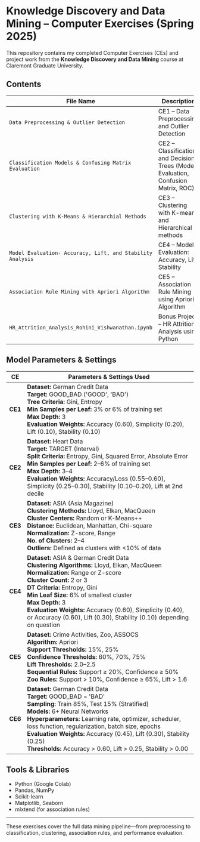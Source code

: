 # Knowledge Discovery and Data Mining – Computer Exercises (Spring 2025)

This repository contains my completed Computer Exercises (CEs) and project work from the **Knowledge Discovery and Data Mining** course at Claremont Graduate University.

## Contents

| File Name | Description |
|-----------|-------------|
| `Data Preprocessing & Outlier Detection` | CE1 – Data Preprocessing and Outlier Detection |
| `Classification Models & Confusing Matrix Evaluation` | CE2 – Classification and Decision Trees (Model Evaluation, Confusion Matrix, ROC) |
| `Clustering with K-Means & Hierarchial Methods` | CE3 – Clustering with K-means and Hierarchical methods |
| `Model Evaluation- Accuracy, Lift, and Stability Analysis` | CE4 – Model Evaluation: Accuracy, Lift, Stability |
| `Association Rule Mining with Apriori Algorithm` | CE5 – Association Rule Mining using Apriori Algorithm |
| `HR_Attrition_Analysis_Rohini_Vishwanathan.ipynb` | Bonus Project – HR Attrition Analysis using Python |

##  Model Parameters & Settings

| CE | Parameters & Settings Used |
|----|----------------------------|
| **CE1** | **Dataset:** German Credit Data<br>**Target:** GOOD_BAD ('GOOD', 'BAD')<br>**Tree Criteria:** Gini, Entropy<br>**Min Samples per Leaf:** 3% or 6% of training set<br>**Max Depth:** 3<br>**Evaluation Weights:** Accuracy (0.60), Simplicity (0.20), Lift (0.10), Stability (0.10) |
| **CE2** | **Dataset:** Heart Data<br>**Target:** TARGET (Interval)<br>**Split Criteria:** Entropy, Gini, Squared Error, Absolute Error<br>**Min Samples per Leaf:** 2–6% of training set<br>**Max Depth:** 3–4<br>**Evaluation Weights:** Accuracy/Loss (0.55–0.60), Simplicity (0.25–0.30), Stability (0.10–0.20), Lift at 2nd decile |
| **CE3** | **Dataset:** ASIA (Asia Magazine)<br>**Clustering Methods:** Lloyd, Elkan, MacQueen<br>**Cluster Centers:** Random or K-Means++<br>**Distance:** Euclidean, Manhattan, Chi-square<br>**Normalization:** Z-score, Range<br>**No. of Clusters:** 2–4<br>**Outliers:** Defined as clusters with <10% of data |
| **CE4** | **Dataset:** ASIA & German Credit Data<br>**Clustering Algorithms:** Lloyd, Elkan, MacQueen<br>**Normalization:** Range or Z-score<br>**Cluster Count:** 2 or 3<br>**DT Criteria:** Entropy, Gini<br>**Min Leaf Size:** 6% of smallest cluster<br>**Max Depth:** 3<br>**Evaluation Weights:** Accuracy (0.60), Simplicity (0.40), or Accuracy (0.60), Lift (0.30), Stability (0.10) depending on question |
| **CE5** | **Dataset:** Crime Activities, Zoo, ASSOCS<br>**Algorithm:** Apriori<br>**Support Thresholds:** 15%, 25%<br>**Confidence Thresholds:** 60%, 70%, 75%<br>**Lift Thresholds:** 2.0–2.5<br>**Sequential Rules:** Support ≥ 20%, Confidence ≥ 50%<br>**Zoo Rules:** Support > 10%, Confidence ≥ 65%, Lift > 1.6 |
| **CE6** | **Dataset:** German Credit Data<br>**Target:** GOOD_BAD = 'BAD'<br>**Sampling:** Train 85%, Test 15% (Stratified)<br>**Models:** 6+ Neural Networks<br>**Hyperparameters:** Learning rate, optimizer, scheduler, loss function, regularization, batch size, epochs<br>**Evaluation Weights:** Accuracy (0.45), Lift (0.30), Stability (0.25)<br>**Thresholds:** Accuracy > 0.60, Lift > 0.25, Stability > 0.00 |


## Tools & Libraries
- Python (Google Colab)
- Pandas, NumPy
- Scikit-learn
- Matplotlib, Seaborn
- mlxtend (for association rules)

---

These exercises cover the full data mining pipeline—from preprocessing to classification, clustering, association rules, and performance evaluation.

